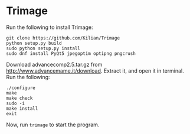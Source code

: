 # Trimage

Run the following to install Trimage:

```
git clone https://github.com/Kilian/Trimage
python setup.py build
sudo python setup.py install
sudo dnf install PyQt5 jpegoptim optipng pngcrush
```
Download advancecomp2.5.tar.gz from http://www.advancemame.it/download. Extract it, and open it in terminal. Run the following:

```
./configure
make
make check
sudo -i
make install
exit
```

Now, run `trimage` to start the program.
